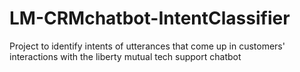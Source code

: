 # LM-CRMchatbot-IntentClassifier
Project to identify intents of utterances that come up in customers' interactions with the liberty mutual tech support chatbot
